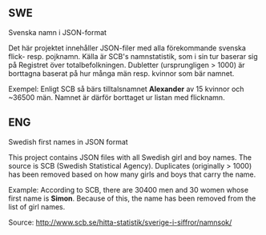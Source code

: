 ## SWE
Svenska namn i JSON-format

Det här projektet innehåller JSON-filer med alla förekommande svenska flick- resp. pojknamn. Källa är SCB's namnstatistik, som i sin tur baserar sig på Registret över totalbefolkningen. Dubletter (ursprungligen > 1000) är borttagna baserat på hur många män resp. kvinnor som bär namnet.

Exempel: Enligt SCB så bärs tilltalsnamnet **Alexander** av 15 kvinnor och ~36500 män. Namnet är därför borttaget ur listan med flicknamn.

## ENG
Swedish first names in JSON format

This project contains JSON files with all Swedish girl and boy names. The source is SCB (Swedish Statistical Agency). Duplicates (originally > 1000) has been removed based on how many girls and boys that carry the name.

Example: According to SCB, there are 30400 men and 30 women whose first name is **Simon**. Because of this, the name has been removed from the list of girl names.

Source: http://www.scb.se/hitta-statistik/sverige-i-siffror/namnsok/
